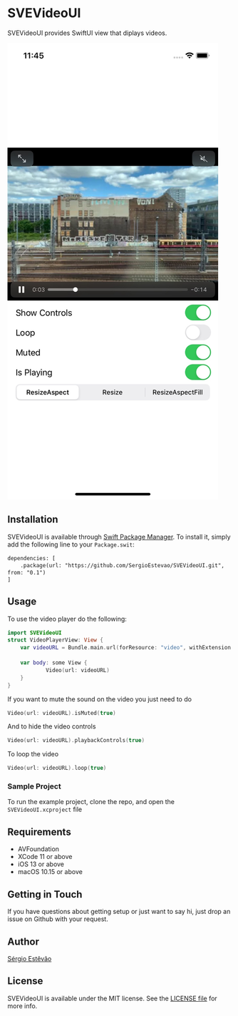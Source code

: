 
# SVEVideoUI

SVEVideoUI provides SwiftUI view that diplays videos.

![Screenshot](screenshots_1.jpg "Screenshot")

## Installation

SVEVideoUI is available through [Swift Package Manager](https://swift.org/package-manager/). To install
it, simply add the following line to your `Package.swit`:
```
dependencies: [
    .package(url: "https://github.com/SergioEstevao/SVEVideoUI.git", from: "0.1")
]
```
## Usage

To use the video player do the following:

```` swift
import SVEVideoUI
struct VideoPlayerView: View {
    var videoURL = Bundle.main.url(forResource: "video", withExtension: "mp4")!    

    var body: some View {        
            Video(url: videoURL)                            
    }
}
````

If you want to mute the sound on the video you just need to do
```` swift
Video(url: videoURL).isMuted(true)
````

And to hide the video controls
```` swift
Video(url: videoURL).playbackControls(true)
````

To loop the video
```` swift
Video(url: videoURL).loop(true)
````

### Sample Project

To run the example project, clone the repo, and open the `SVEVideoUI.xcproject` file

## Requirements

 * AVFoundation
 * XCode 11 or above
 * iOS 13 or above
 * macOS 10.15 or above

## Getting in Touch

If you have questions about getting setup or just want to say hi, just drop an issue on Github with your request.

## Author

[Sérgio Estêvão](https://sergioestevao.com)

## License

SVEVideoUI is available under the MIT license. See the [LICENSE file](./LICENSE.md) for more info.
